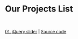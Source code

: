 # Our Projects List

<br>



<a href="https://kumarpremjeet.github.io/Our-projects/"> 01. jQuery slider</a> | <a href="https://kumarpremjeet.github.io/Our-projects/"> Source code</a>
